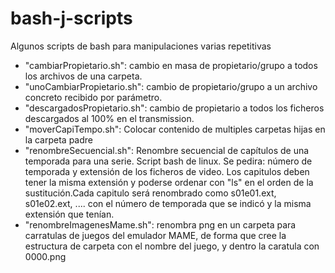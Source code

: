 # bash-j-scripts
Algunos scripts de bash para manipulaciones varias repetitivas


- "cambiarPropietario.sh": cambio en masa de propietario/grupo a todos los archivos de una carpeta.
- "unoCambiarPropietario.sh": cambio de propietario/grupo a un archivo concreto recibido por parámetro.
- "descargadosPropietario.sh": cambio de propietario a todos los ficheros descargados al 100% en el transmission.
- "moverCapiTempo.sh": Colocar contenido de multiples carpetas hijas en la carpeta padre
- "renombreSecuencial.sh": Renombre secuencial de capítulos de una temporada para una serie. Script bash de linux. Se pedira: número de temporada y extensión de los ficheros de video. Los capitulos deben tener la misma extensión y poderse ordenar con "ls" en el orden de la sustitución.Cada capitulo será renombrado como s01e01.ext, s01e02.ext, .... con el número de temporada que se indicó y la misma extensión que tenían.
- "renombreImagenesMame.sh": renombra png en un carpeta para carratulas de juegos del emulador MAME, de forma que cree la estructura de carpeta con el nombre del juego, y dentro la caratula con 0000.png

